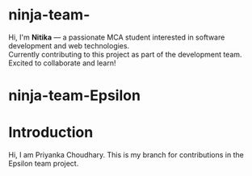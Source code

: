 # ninja-team-
Hi, I'm **Nitika** — a passionate MCA student interested in software development and web technologies.  
Currently contributing to this project as part of the development team. Excited to collaborate and learn!

# ninja-team-Epsilon

# Introduction
Hi, I am Priyanka Choudhary.
This is my branch for contributions in the Epsilon team project.
